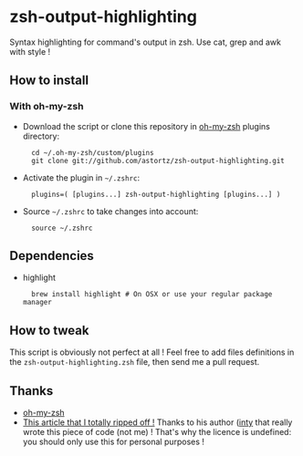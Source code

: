 zsh-output-highlighting
=======================

Syntax highlighting for command's output in zsh. Use cat, grep and awk with style !

How to install
--------------

### With oh-my-zsh

* Download the script or clone this repository in [oh-my-zsh](http://github.com/robbyrussell/oh-my-zsh) plugins directory:

        cd ~/.oh-my-zsh/custom/plugins
        git clone git://github.com/astortz/zsh-output-highlighting.git

* Activate the plugin in `~/.zshrc`:

        plugins=( [plugins...] zsh-output-highlighting [plugins...] )

* Source `~/.zshrc`  to take changes into account:

        source ~/.zshrc

Dependencies
------------

* highlight

        brew install highlight # On OSX or use your regular package manager

How to tweak
------------

This script is obviously not perfect at all !
Feel free to add files definitions in the `zsh-output-highlighting.zsh` file, then send me a pull request.

Thanks
------

* [oh-my-zsh](http://github.com/robbyrussell/oh-my-zsh)
* [This article that I totally ripped off !](http://b.inty.se/blag/syntax-highlighting-cat-sed-awk-etc) Thanks to his author ([inty](https://github.com/inty) that really wrote this piece of code (not me) ! That's why the licence is undefined: you should only use this for personal purposes ! 